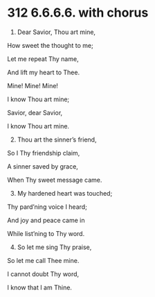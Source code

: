 # 312 6.6.6.6. with chorus

1.  Dear Savior, Thou art mine,

How sweet the thought to me;

Let me repeat Thy name,

And lift my heart to Thee.

Mine! Mine! Mine!

I know Thou art mine;

Savior, dear Savior,

I know Thou art mine.

2.  Thou art the sinner’s friend,

So I Thy friendship claim,

A sinner saved by grace,

When Thy sweet message came.

3.  My hardened heart was touched;

Thy pard’ning voice I heard;

And joy and peace came in

While list’ning to Thy word.

4.  So let me sing Thy praise,

So let me call Thee mine.

I cannot doubt Thy word,

I know that I am Thine.


